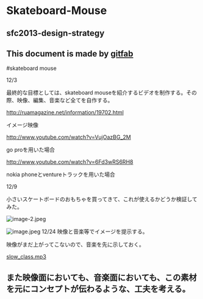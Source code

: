 # Skateboard-Mouse
## sfc2013-design-strategy   
This document is made by [gitfab](http://gitfab.org)
---
#skateboard mouse

12/3

最終的な目標としては、skateboard mouseを紹介するビデオを制作する。その際、映像、編集、音楽など全てを自作する。

http://ruamagazine.net/information/19702.html

イメージ映像

http://www.youtube.com/watch?v=VujOazBG_2M

go proを用いた場合

http://www.youtube.com/watch?v=6Fd3wRS6RH8

nokia phoneとventureトラックを用いた場合

12/9

小さいスケートボードのおもちゃを買ってきて、これが使えるかどうか検証してみた。

![image-2.jpeg](https://raw.github.com/IZZYakaPOKO/open-source-mouse/master/gitfab/resources/image-2.jpeg)


![image.jpeg](https://raw.github.com/IZZYakaPOKO/Skateboard-Mouse/master/gitfab/resources/image.jpeg)
12/24
映像と音楽等でイメージを提示する。

映像がまだ上がってこないので、音楽を先に示しておく。



[slow_class.mp3](https://raw.github.com/IZZYakaPOKO/Skateboard-Mouse/master/gitfab/resources/slow_class.mp3)

また映像面においても、音楽面においても、この素材を元にコンセプトが伝わるような、工夫を考える。
---
